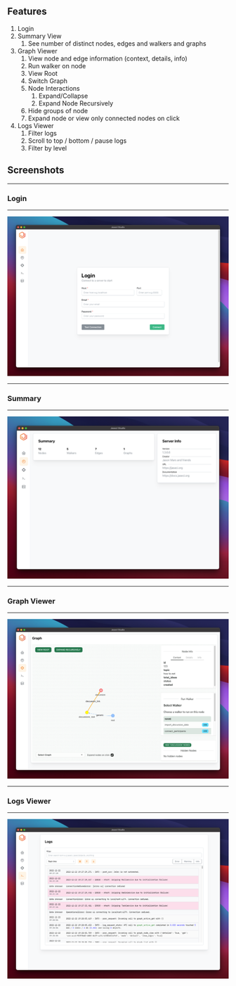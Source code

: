 ## Features

1. Login
2. Summary View
   1. See number of distinct nodes, edges and walkers and graphs
3. Graph Viewer
   1. View node and edge information (context, details, info)
   2. Run walker on node
   3. View Root
   4. Switch Graph
   5. Node Interactions
      1. Expand/Collapse
      2. Expand Node Recursively
   6. Hide groups of node
   7. Expand node or view only connected nodes on click
4. Logs Viewer
   1. Filter logs
   2. Scroll to top / bottom / pause logs
   3. Filter by level

## Screenshots

---

### Login

---

![login view](/docs/static/img/studio-features/login.png)

---

### Summary

---

![summary view](/docs/static/img/studio-features/summary_view.png)

---

### Graph Viewer

---

![graph viewer](/docs/static/img/studio-features/graph_viewer.png)

---

### Logs Viewer

---

![logs viewer](/docs/static/img/studio-features/logs_viewer.png)
